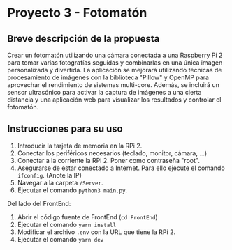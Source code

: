 # Proyecto 3 - Fotomatón

## Breve descripción de la propuesta
Crear un fotomatón utilizando una cámara conectada a una Raspberry Pi 2 para tomar varias fotografías seguidas y combinarlas en una única imagen personalizada y divertida. La aplicación se mejorará utilizando técnicas de procesamiento de imágenes con la biblioteca "Pillow" y OpenMP para aprovechar el rendimiento de sistemas multi-core. Además, se incluirá un sensor ultrasónico para activar la captura de imágenes a una cierta distancia y una aplicación web para visualizar los resultados y controlar el fotomatón.

## Instrucciones para su uso

1. Introducir la tarjeta de memoria en la RPi 2.
2. Conectar los periféricos necesarios (teclado, monitor, cámara, ...)
3. Conectar a la corriente la RPi 2. Poner como contraseña "root".
4. Asegurarse de estar conectado a Internet. Para ello ejecute el comando `ifconfig`. (Anote la IP)
5. Navegar a la carpeta `/Server`.
6. Ejecutar el comando `python3 main.py`.

Del lado del FrontEnd:
1. Abrir el código fuente de FrontEnd (`cd FrontEnd`)
2. Ejecutar el comando `yarn install`
3. Modificar el archivo `.env` con la URL que tiene la RPi 2.
4. Ejecutar el comando `yarn dev`